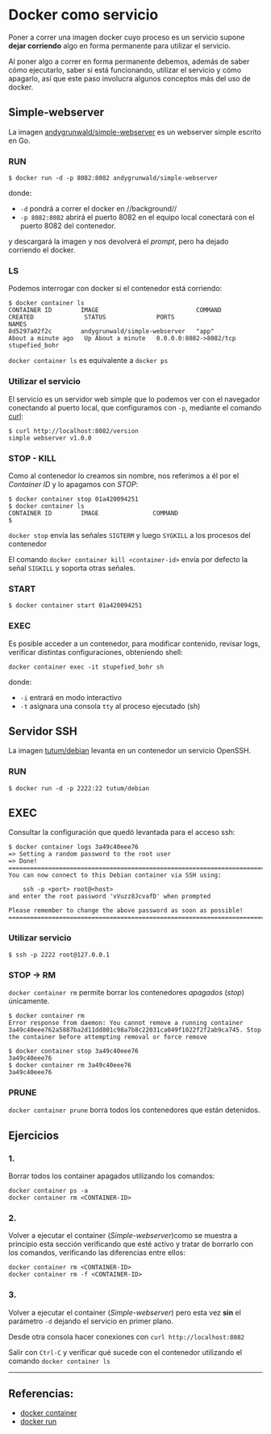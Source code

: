 # Docker como servicio

Poner a correr una imagen docker cuyo proceso es un servicio supone __dejar corriendo__ algo en forma permanente para utilizar el servicio.

Al poner algo a correr en forma permanente debemos, además de saber cómo ejecutarlo, saber si está funcionando, utilizar el servicio y cómo apagarlo, así que este paso involucra algunos conceptos más del uso de docker.

## Simple-webserver

La imagen [andygrunwald/simple-webserver](https://hub.docker.com/r/andygrunwald/simple-webserver) es un webserver simple escrito en Go.

### RUN

```
$ docker run -d -p 8082:8082 andygrunwald/simple-webserver
```

donde:

- `-d` pondrá a correr el docker en //background//
- `-p 8082:8082` abrirá el puerto 8082 en el equipo local conectará con el puerto 8082 del contenedor.

y descargará la imagen y nos devolverá el _prompt_, pero ha dejado corriendo el docker.

### LS

Podemos interrogar con docker si el contenedor está corriendo:

```
$ docker container ls
CONTAINER ID        IMAGE                           COMMAND             CREATED              STATUS              PORTS                    NAMES
8d5297a02f2c        andygrunwald/simple-webserver   "app"               About a minute ago   Up About a minute   0.0.0.0:8082->8082/tcp   stupefied_bohr
```

`docker container ls` es equivalente a `docker ps`

### Utilizar el servicio

El servicio es un servidor web simple que lo podemos ver con el navegador conectando al puerto local, que configuramos con `-p`, mediante el comando [curl](https://curl.haxx.se/):

```
$ curl http://localhost:8082/version
simple webserver v1.0.0
```

### STOP - KILL

Como al contenedor lo creamos sin nombre, nos referimos a él por el _Container ID_ y lo apagamos con *STOP*:

```
$ docker container stop 01a420094251
$ docker container ls
CONTAINER ID        IMAGE               COMMAND
$
```

`docker stop` envía las señales `SIGTERM` y luego `SYGKILL` a los procesos del contenedor

El comando `docker container kill <container-id>` envía por defecto la señal `SIGKILL` y soporta otras señales.

### START

```
$ docker container start 01a420094251
```

### EXEC

Es posible acceder a un contenedor, para modificar contenido, revisar logs, verificar distintas configuraciones, obteniendo shell:

```
docker container exec -it stupefied_bohr sh
```

donde:

- `-i` entrará en modo interactivo
- `-t` asignara una consola `tty` al proceso ejecutado (sh)

## Servidor SSH

La imagen [tutum/debian](https://hub.docker.com/r/tutum/debian) levanta en un contenedor un servicio OpenSSH.

### RUN

```
$ docker run -d -p 2222:22 tutum/debian
```

## EXEC 

Consultar la configuración que quedó levantada para el acceso ssh:

```
$ docker container logs 3a49c40eee76
=> Setting a random password to the root user
=> Done!
========================================================================
You can now connect to this Debian container via SSH using:

    ssh -p <port> root@<host>
and enter the root password 'vVuzz8JcvafD' when prompted

Please remember to change the above password as soon as possible!
========================================================================
```

### Utilizar servicio

```
$ ssh -p 2222 root@127.0.0.1
```

### STOP -> RM

`docker container rm` permite borrar los contenedores *apagados* (_stop_) únicamente.

```
$ docker container rm 
Error response from daemon: You cannot remove a running container 3a49c40eee762a5887ba2d11dd801c98a7b8c22031ca049f1022f2f2ab9ca745. Stop the container before attempting removal or force remove

$ docker container stop 3a49c40eee76
3a49c40eee76
$ docker container rm 3a49c40eee76
3a49c40eee76
```
 

### PRUNE

`docker container prune` borra todos los contenedores que están detenidos. 

## Ejercicios

### 1.

Borrar todos los container apagados utilizando los comandos:

```
docker container ps -a
docker container rm <CONTAINER-ID> 
```

### 2.

Volver a ejecutar el container (_Simple-webserver_)como se muestra a principio esta sección verificando que esté activo y tratar de borrarlo con los comandos, verificando las diferencias entre ellos:

```
docker container rm <CONTAINER-ID>
docker container rm -f <CONTAINER-ID> 
```

### 3.

Volver a ejecutar el container (_Simple-webserver_) pero esta vez **sin** el parámetro `-d` dejando el servicio en primer plano.

Desde otra consola hacer conexiones con `curl http://localhost:8082`

Salir con `Ctrl-C` y verificar qué sucede con el contenedor utilizando el comando `docker container ls`

---

## Referencias:  

- [docker container](https://docs.docker.com/v17.09/engine/reference/commandline/container/)
- [docker run](https://docs.docker.com/v17.09/engine/reference/commandline/run/)

